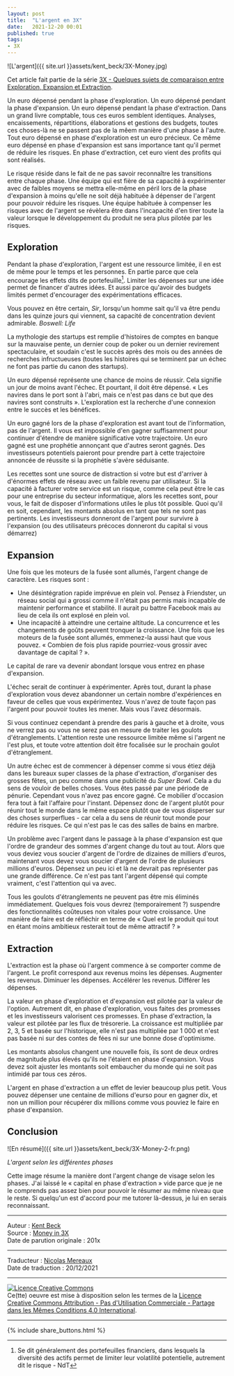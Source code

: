 ```yaml
---
layout: post
title:  "L'argent en 3X"
date:   2021-12-20 00:01
published: true
tags:
- 3X
---
```


![L'argent]({{ site.url }}assets/kent_beck/3X-Money.jpg)

Cet article fait partie de la série [3X - Quelques sujets de comparaison entre Exploration, Expansion et Extraction](http://www.les-traducteurs-agiles.org/2021/04/18/3x-quelques-sujets-de-comparaison-entre-exploration-expansion-et-extraction.html).

Un euro dépensé pendant la phase d'exploration. Un euro dépensé pendant la phase d'expansion. Un euro dépensé pendant la phase d'extraction. Dans un grand livre comptable, tous ces euros semblent identiques. Analyses, encaissements, répartitions, élaborations et gestions des budgets, toutes ces choses-là ne se passent pas de la mêem manière d'une phase à l'autre. Tout euro dépensé en phase d'exploration est un euro précieux. Ce même euro dépensé en phase d'expansion est sans importance tant qu'il permet de réduire les risques. En phase d'extraction, cet euro vient des profits qui sont réalisés.

Le risque réside dans le fait de ne pas savoir reconnaître les transitions entre chaque phase. Une équipe qui est fière de sa capacité à expérimenter avec de faibles moyens se mettra elle-même en péril lors de la phase d'expansion à moins qu'elle ne soit déjà habituée à dépenser de l'argent pour pouvoir réduire les risques. Une équipe habituée à compenser les risques avec de l'argent se révèlera être dans l'incapacité d'en tirer toute la valeur lorsque le développement du produit ne sera plus pilotée par les risques.

## Exploration

Pendant la phase d'exploration, l'argent est une ressource limitée, il en est de même pour le temps et les personnes. En partie parce que cela encourage les effets dits de portefeuille[^1]. Limiter les dépenses sur une idée permet de financer d'autres idées. Et aussi parce qu'avoir des budgets limités permet d'encourager des expérimentations efficaces.

Vous pouvez en être certain, _Sir_, lorsqu'un homme sait qu'il va être pendu dans les quinze jours qui viennent, sa capacité de concentration devient admirable.
_Boswell: Life_

La mythologie des startups est remplie d'histoires de comptes en banque sur la mauvaise pente, un dernier coup de poker ou un dernier revirement spectaculaire, et soudain c'est le succès après des mois ou des années de recherches infructueuses (toutes les histoires qui se terminent par un échec ne font pas partie du canon des startups).

Un euro dépensé représente une chance de moins de réussir. Cela signifie un jour de moins avant l'échec. Et pourtant, il doit être dépensé. « Les navires dans le port sont à l'abri, mais ce n'est pas dans ce but que des navires sont construits ».  L'exploration est la recherche d'une connexion entre le succès et les bénéfices.

Un euro gagné lors de la phase d'exploration est avant tout de l'information, pas de l'argent. Il vous est impossible d'en gagner suffisamment pour continuer d'étendre de manière significative votre trajectoire. Un euro gagné est une prophétie annonçant que d'autres seront gagnés. Des investisseurs potentiels paieront pour prendre part à cette trajectoire annoncée de réussite si la prophétie s'avère séduisante.

Les recettes sont une source de distraction si votre but est d'arriver à d'énormes effets de réseau avec un faible revenu par utilisateur. Si la capacité à facturer votre service est un risque, comme cela peut être le cas pour une entreprise du secteur informatique, alors les recettes sont, pour vous, le fait de disposer d'informations utiles le plus tôt possible. Quoi qu'il en soit, cependant, les montants absolus en tant que tels ne sont pas pertinents. Les investisseurs donneront de l'argent pour survivre à l'expansion (ou des utilisateurs précoces donneront du capital si vous démarrez)  

## Expansion

Une fois que les moteurs de la fusée sont allumés, l'argent change de caractère. Les risques sont :

- Une désintégration rapide imprévue en plein vol. Pensez à Friendster, un réseau social qui a grossi comme il n'était pas permis mais incapable de maintenir performance et stabilité. Il aurait pu battre Facebook mais au lieu de cela ils ont explosé en plein vol.
- Une incapacité à atteindre une certaine altitude. La concurrence et les changements de goûts peuvent tronquer la croissance. Une fois que les moteurs de la fusée sont allumés, emmenez-la aussi haut que vous pouvez. « Combien de fois plus rapide pourriez-vous grossir avec davantage de capital ? ».

Le capital de rare va devenir abondant lorsque vous entrez en phase d'expansion.

L'échec serait de continuer à expérimenter. Après tout, durant la phase d'exploration vous devez abandonner un certain nombre d'expériences en faveur de celles que vous expérimentez. Vous n'avez de toute façon pas l'argent pour pouvoir toutes les mener. Mais vous l'avez désormais.

Si vous continuez cependant à prendre des paris à gauche et à droite, vous ne verrez pas ou vous ne serez pas en mesure de traiter les goulots d'étranglements. L'attention reste une ressource limitée même si l'argent ne l'est plus, et toute votre attention doit être focalisée sur le prochain goulot d'étranglement.

Un autre échec est de commencer à dépenser comme si vous étiez déjà dans les bureaux super classes de la phase d'extraction, d'organiser des grosses fêtes, un peu comme dans une publicité du _Super Bowl_. Cela a du sens de vouloir de belles choses. Vous êtes passé par une période de pénurie. Cependant vous n'avez pas encore gagné. Ce mobilier d'occasion fera tout à fait l'affaire pour l'instant. Dépensez donc de l'argent plutôt pour réunir tout le monde dans le même espace plutôt que de vous disperser sur des choses surperflues - car cela a du sens de réunir tout monde pour réduire les risques. Ce qui n'est pas le cas des salles de bains en marbre.

Un problème avec l'argent dans le passage à la phase d'expansion est que l'ordre de grandeur des sommes d'argent change du tout au tout. Alors que vous deviez vous soucier d'argent de l'ordre de dizaines de milliers d'euros, maintenant vous devez vous soucier d'argent de l'ordre de plusieurs millions d'euros. Dépensez un peu ici et là ne devrait pas représenter pas une grande différence. Ce n'est pas tant l'argent dépensé qui compte vraiment, c'est l'attention qui va avec.

Tous les goulots d'étranglements ne peuvent pas être mis éliminés immédiatement. Quelques fois vous devrez (temporairement ?) suspendre des fonctionnalités coûteuses non vitales pour votre croissance. Une manière de faire est de réfléchir en terme de « Quel est le produit qui tout en étant moins ambitieux resterait tout de même attractif ? »

## Extraction

L'extraction est la phase où l'argent commence à se comporter comme de l'argent. Le profit correspond aux revenus moins les dépenses. Augmenter les revenus. Diminuer les dépenses. Accélérer les revenus. Différer les dépenses.

La valeur en phase d'exploration et d'expansion est pilotée par la valeur de l'option. Autrement dit, en phase d'exploration, vous faites des promesses et les investisseurs valorisent ces promesses. En phase d'extraction, la valeur est pilotée par les flux de trésorerie. La croissance est multipliée par 2, 3, 5 et basée sur l'historique, elle n'est pas multipliée par 1 000 et n'est pas basée ni sur des contes de fées ni sur une bonne dose d'optimisme.

Les montants absolus changent une nouvelle fois, ils sont de deux ordres de magnitude plus élevés qu'ils ne l'étaient en phase d'expansion. Vous devez soit ajuster les montants soit embaucher du monde qui ne soit pas intimidé par tous ces zéros.

L'argent en phase d'extraction a un effet de levier beaucoup plus petit. Vous pouvez dépenser une centaine de millions d'eurso pour en gagner dix, et non un million pour récupérer dix millions comme vous pouviez le faire en phase d'expansion.

## Conclusion

![En résumé]({{ site.url }}assets/kent_beck/3X-Money-2-fr.png)

_L'argent selon les différentes phases_

Cette image résume la manière dont l'argent change de visage selon les phases. J'ai laissé le « capital en phase d'extraction » vide parce que je ne le comprends pas assez bien pour pouvoir le résumer au même niveau que le reste. Si quelqu'un est d'accord pour me tutorer là-dessus, je lui en serais reconnaissant.

[^1]: Se dit généralement des portefeuilles financiers, dans lesquels la diversité des actifs permet de limiter leur volatilité potentielle, autrement dit le risque - NdT

---
Auteur : [Kent Beck](https://medium.com/@kentbeck_7670/about)  
Source : [Money in 3X](https://www.facebook.com/notes/kent-beck/money-in-3x/1248165731882955)  
Date de parution originale : 201x  

---
Traducteur : [Nicolas Mereaux](http://www.les-traducteurs-agiles.org/traducteurs/)  
Date de traduction : 20/12/2021  

---

<a rel="license" href="http://creativecommons.org/licenses/by-nc-sa/4.0/"><img alt="Licence Creative Commons" style="border-width:0" src="http://i.creativecommons.org/l/by-nc-sa/4.0/88x31.png" /></a><br />Ce(tte) oeuvre est mise à disposition selon les termes de la <a rel="license" href="http://creativecommons.org/licenses/by-nc-sa/4.0/">Licence Creative Commons Attribution - Pas d'Utilisation Commerciale - Partage dans les Mêmes Conditions 4.0 International</a>.

---

{% include share_buttons.html %}
